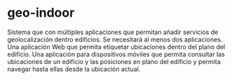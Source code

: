 # geo-indoor

Sistema que con múltiples aplicaciones que permitan añadir servicios de geolocalización dentro edificios. Se necesitará al menos dos aplicaciones. Una aplicación Web que permita etiquetar ubicaciones dentro del plano del edificio. Una aplicación para dispositivos móviles que permita consultar las ubicaciones de un edificio y las posiciones en plano del edificio y permita navegar hasta ellas desde la ubicación actual.
